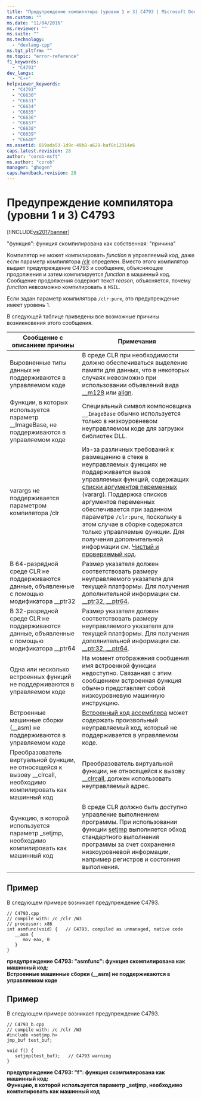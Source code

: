 ```yaml
---
title: "Предупреждение компилятора (уровни 1 и 3) C4793 | Microsoft Docs"
ms.custom: ""
ms.date: "11/04/2016"
ms.reviewer: ""
ms.suite: ""
ms.technology: 
  - "devlang-cpp"
ms.tgt_pltfrm: ""
ms.topic: "error-reference"
f1_keywords: 
  - "C4793"
dev_langs: 
  - "C++"
helpviewer_keywords: 
  - "C4793"
  - "C6630"
  - "C6631"
  - "C6634"
  - "C6635"
  - "C6636"
  - "C6637"
  - "C6638"
  - "C6639"
  - "C6640"
ms.assetid: 819ada53-1d9c-49b8-a629-baf8c12314e6
caps.latest.revision: 28
author: "corob-msft"
ms.author: "corob"
manager: "ghogen"
caps.handback.revision: 28
---
```

# Предупреждение компилятора (уровни 1 и 3) C4793
[!INCLUDE[vs2017banner](../../assembler/inline/includes/vs2017banner.md)]

"функция": функция скомпилирована как собственная: "причина"  
  
 Компилятор не может компилировать *function* в управляемый код, даже если параметр компилятора [\/clr](../../build/reference/clr-common-language-runtime-compilation.md) определен.  Вместо этого компилятор выдает предупреждение C4793 и сообщение, объясняющее продолжения и затем компилируется *function* в машинный код.  Сообщение продолжения содержит текст *reason*, объясняется, почему *function* невозможно компилировать в `MSIL`.  
  
 Если задан параметр компилятора `/clr:pure`, это предупреждение имеет уровень 1.  
  
 В следующей таблице приведены все возможные причины возникновения этого сообщения.  
  
|Сообщение с описанием причины|Примечания|  
|-----------------------------------|----------------|  
|Выровненные типы данных не поддерживаются в управляемом коде|В среде CLR при необходимости должно обеспечиваться выделение памяти для данных, что в некоторых случаях невозможно при использовании объявлений вида [\_\_m128](../Topic/__m128.md) или [align](../../cpp/align-cpp.md).|  
|Функции, в которых используется параметр \_\_ImageBase, не поддерживаются в управляемом коде|Специальный символ компоновщика `__ImageBase` обычно используется только в низкоуровневом неуправляемом коде для загрузки библиотек DLL.|  
|varargs не поддерживается параметром компилятора \/clr|Из\-за различных требований к размещению в стеке в неуправляемых функциях не поддерживается вызов управляемых функций, содержащих [списки аргументов переменных](../Topic/Variable%20Argument%20Lists.md) \(vararg\).  Поддержка списков аргументов переменных обеспечивается при заданном параметре `/clr:pure`, поскольку в этом случае в сборке содержатся только управляемые функции.  Для получения дополнительной информации см. [Чистый и проверяемый код](../../dotnet/pure-and-verifiable-code-cpp-cli.md).|  
|В 64\-разрядной среде CLR не поддерживаются данные, объявленные с помощью модификатора \_\_ptr32|Размер указателя должен соответствовать размеру неуправляемого указателя для текущей платформы.  Для получения дополнительной информации см. [\_\_ptr32, \_\_ptr64](../../cpp/ptr32-ptr64.md).|  
|В 32\-разрядной среде CLR не поддерживаются данные, объявленные с помощью модификатора \_\_ptr64|Размер указателя должен соответствовать размеру неуправляемого указателя для текущей платформы.  Для получения дополнительной информации см. [\_\_ptr32, \_\_ptr64](../../cpp/ptr32-ptr64.md).|  
|Одна или несколько встроенных функций не поддерживаются в управляемом коде|На момент отображения сообщения имя встроенной функции недоступно.  Связанная с этим сообщением встроенная функция обычно представляет собой низкоуровневую машинную инструкцию.|  
|Встроенные машинные сборки \(\_\_asm\) не поддерживаются в управляемом коде|[Встроенный код ассемблера](../../assembler/inline/asm.md) может содержать произвольный неуправляемый код, который не поддерживается в управляемом коде.|  
|Преобразователь виртуальной функции, не относящейся к вызову \_\_clrcall, необходимо компилировать как машинный код|Преобразователь виртуальной функции, не относящейся к вызову [\_\_clrcall](../../cpp/clrcall.md), должен использовать неуправляемый адрес.|  
|Функцию, в которой используется параметр \_setjmp, необходимо компилировать как машинный код|В среде CLR должно быть доступно управление выполнением программы.  При использовании функции [setjmp](../../cpp/using-setjmp-longjmp.md) выполняется обход стандартного выполнения программы за счет сохранения низкоуровневой информации, например регистров и состояния выполнения.|  
  
## Пример  
 В следующем примере возникает предупреждение C4793.  
  
```  
// C4793.cpp  
// compile with: /c /clr /W3   
// processor: x86  
int asmfunc(void) {   // C4793, compiled as unmanaged, native code  
   __asm {  
      mov eax, 0  
   }  
}  
```  
  
  **предупреждение C4793: "asmfunc": функция скомпилирована как машинный код:**  
 **Встроенные машинные сборки \(\_\_asm\) не поддерживаются в управляемом коде**   
## Пример  
 В следующем примере возникает предупреждение C4793.  
  
```  
// C4793_b.cpp  
// compile with: /c /clr /W3  
#include <setjmp.h>  
jmp_buf test_buf;  
  
void f() {  
   setjmp(test_buf);   // C4793 warning  
}  
```  
  
  **предупреждение C4793: "f": функция скомпилирована как машинный код:**  
 **Функцию, в которой используется параметр \_setjmp, необходимо компилировать как машинный код**